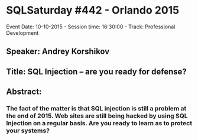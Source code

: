 # SQLSaturday #442 - Orlando 2015
Event Date: 10-10-2015 - Session time: 16:30:00 - Track: Professional Development
## Speaker: Andrey Korshikov
## Title: SQL Injection – are you ready for defense?
## Abstract:
### The fact of the matter is that SQL injection is still a problem at the end of 2015. Web sites are still being hacked by using SQL Injection on a regular basis. Are you ready to learn as to protect your systems?
